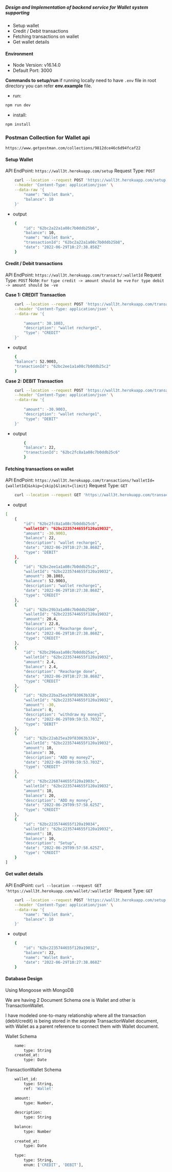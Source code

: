 ##### Design and Implementation of backend service for Wallet system supporting
* Setup wallet
* Credit / Debit transactions
* Fetching transactions on wallet
* Get wallet details

#### Environment 
* Node Version: v16.14.0
* Default Port: 3000



**Commands to setup/run**
if running locally need to have `.env` file in root directory
you can refer **env.example** file.
- run: 
```bash
npm run dev
```
- install: 
```bash
npm install
```
### Postman Collection for Wallet api 
` https://www.getpostman.com/collections/9812dce46c6d94fcaf22 `
#### Setup Wallet
API EndPoint: `https://wall3t.herokuapp.com/setup`
Request Type: `POST`
```bash
    curl --location --request POST 'https://wall3t.herokuapp.com/setup' \
    --header 'Content-Type: application/json' \
    --data-raw '{
        "name": "Wallet Bank",
        "balance": 10
    }'
```
- output
```bash
    {
        "id": "62bc2a22a1a08c7b0ddb25b6",
        "balance": 10,
        "name": "Wallet Bank",
        "transactionId": "62bc2a22a1a08c7b0ddb25b8",
        "date": "2022-06-29T10:27:38.858Z"
    }
```


#### Credit / Debit transactions
API EndPoint: `https://wall3t.herokuapp.com/transact/:walletId`
Request Type: `POST`
Note: `For type credit -> amount should be +ve`
      `For type debit -> amount should be -ve`


**Case 1: CREDIT Transaction**
```bash
    curl --location --request POST 'https://wall3t.herokuapp.com/transact/62bc2235744655f120a19032' \
    --header 'Content-Type: application/json' \
    --data-raw '{
        
        "amount": 30.1003,
        "description": "wallet recharge1",
        "type": "CREDIT"
    }'
```
- output
```bash
    {
    "balance": 52.9003,
    "tranactionId": "62bc2ee1a1a08c7b0ddb25c2"
    }
```

**Case 2: DEBIT Transaction**

```bash
    curl --location --request POST 'https://wall3t.herokuapp.com/transact/62bc2235744655f120a19032' \
    --header 'Content-Type: application/json' \
    --data-raw '{
        
        "amount": -30.9003,
        "description": "wallet recharge1",
        "type": "DEBIT"
    }'
```
- output
```bash
        {
        "balance": 22,
        "tranactionId": "62bc2fc8a1a08c7b0ddb25c6"
        }
```


#### Fetching transactions on wallet

API EndPoint: `https://wall3t.herokuapp.com/transactions/?walletId={walletId}&skip={skip}&limit={limit}`
Request Type: `GET`
```bash
    curl --location --request GET 'https://wall3t.herokuapp.com/transactions/?walletId=62bc2235744655f120a19032&skip=0&limit=20'
```
- output
```bash
[
    {
        "id": "62bc2fc8a1a08c7b0ddb25c6",
        "walletId": "62bc2235744655f120a19032",
        "amount": -30.9003,
        "balance": 22,
        "description": "wallet recharge1",
        "date": "2022-06-29T10:27:38.868Z",
        "type": "DEBIT"
    },
    {
        "id": "62bc2ee1a1a08c7b0ddb25c2",
        "walletId": "62bc2235744655f120a19032",
        "amount": 30.1003,
        "balance": 52.9003,
        "description": "wallet recharge1",
        "date": "2022-06-29T10:27:38.868Z",
        "type": "CREDIT"
    },
    {
        "id": "62bc29b3a1a08c7b0ddb25b0",
        "walletId": "62bc2235744655f120a19032",
        "amount": 20.4,
        "balance": 22.8,
        "description": "Reacharge done",
        "date": "2022-06-29T10:27:38.868Z",
        "type": "CREDIT"
    },
    {
        "id": "62bc296aa1a08c7b0ddb25ac",
        "walletId": "62bc2235744655f120a19032",
        "amount": 2.4,
        "balance": 2.4,
        "description": "Reacharge done",
        "date": "2022-06-29T10:27:38.868Z",
        "type": "CREDIT"
    },
    {
        "id": "62bc22ba25ea39f83063b328",
        "walletId": "62bc2235744655f120a19032",
        "amount": -30,
        "balance": 0,
        "description": "withdraw my money2",
        "date": "2022-06-29T09:59:53.703Z",
        "type": "DEBIT"
    },
    {
        "id": "62bc22ab25ea39f83063b324",
        "walletId": "62bc2235744655f120a19032",
        "amount": 10,
        "balance": 30,
        "description": "ADD my money2",
        "date": "2022-06-29T09:59:53.703Z",
        "type": "CREDIT"
    },
    {
        "id": "62bc2268744655f120a1903c",
        "walletId": "62bc2235744655f120a19032",
        "amount": 10,
        "balance": 20,
        "description": "ADD my money",
        "date": "2022-06-29T09:57:58.625Z",
        "type": "CREDIT"
    },
    {
        "id": "62bc2235744655f120a19034",
        "walletId": "62bc2235744655f120a19032",
        "amount": 10,
        "balance": 10,
        "description": "Setup",
        "date": "2022-06-29T09:57:58.625Z",
        "type": "CREDIT"
    }
]
```

#### Get wallet details

API EndPoint: `curl --location --request GET 'https://wall3t.herokuapp.com/wallet/:walletId'`
Request Type: `GET`
```bash
    curl --location --request POST 'https://wall3t.herokuapp.com/setup' \
    --header 'Content-Type: application/json' \
    --data-raw '{
        "name": "Wallet Bank",
        "balance": 10
    }'
```
- output
```bash
    {
        "id": "62bc2235744655f120a19032",
        "balance": 22,
        "name": "Wallet Bank",
        "date": "2022-06-29T10:27:38.868Z"
    }
```

#### Database Design
Using Mongoose with MongoDB

We are having 2 Document Schema one is Wallet and other is TransactionWallet.

I have modeled one-to-many relationship where all the transaction (debit/credit) is being stored in the seprate TransactionWallet document, with Wallet as a parent reference to connect them with Wallet document.

Wallet Schema

```bash
    name: 
        type: String
    created_at: 
        type: Date   
```

TransactionWallet Schema
```bash
    wallet_id: 
        type: String,
        ref: 'Wallet'
    
    amount: 
        type: Number,
      
    description:
        type: String
      
    balance: 
        type: Number
     
    created_at: 
        type: Date
      
    type: 
        type: String,
        enum: ['CREDIT', 'DEBIT'],
       
```



